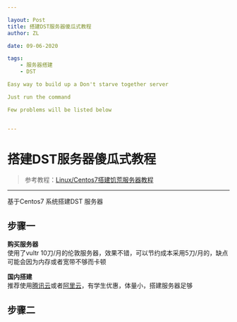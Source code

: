 ```yaml
---

layout: Post
title: 搭建DST服务器傻瓜式教程
author: ZL

date: 09-06-2020

tags:
    - 服务器搭建
    - DST

Easy way to build up a Don't starve together server

Just run the command

Few problems will be listed below


---
```


# 搭建DST服务器傻瓜式教程

> 参考教程：[Linux/Centos7搭建饥荒服务器教程](https://blog.csdn.net/zhang41228/article/details/103106298)

-----

基于Centos7 系统搭建DST 服务器

## 步骤一

**购买服务器**  
使用了vultr 10刀/月的伦敦服务器，效果不错，可以节约成本采用5刀/月的，缺点可能会因为内存或者宽带不够而卡顿

**国内搭建**  
推荐使用[腾讯云](https://cloud.tencent.com/act/season?fromSource=gwzcw.3381379.3381379.3381379&utm_medium=cpc&utm_id=gwzcw.3381379.3381379.3381379&from=console&cps_key=3af275f3511e9383b8e9ce25be5f2cf2)或者[阿里云](https://cn.aliyun.com/minisite/goods?userCode=lozrsj6c)，有学生优惠，体量小，搭建服务器足够

## 步骤二





